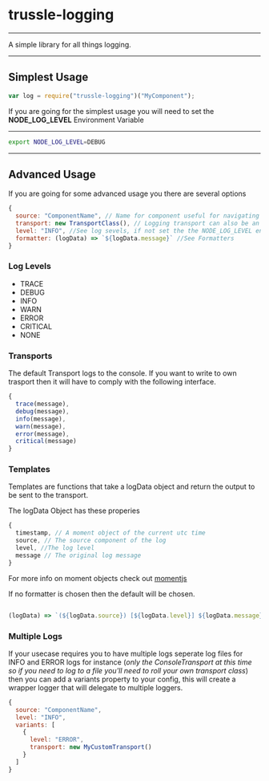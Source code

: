 # trussle-logging

---

A simple library for all things logging.

---
## Simplest Usage

```js
var log = require("trussle-logging")("MyComponent");
```

If you are going for the simplest usage you will need to set the **NODE_LOG_LEVEL** Environment Variable


---

```bash
export NODE_LOG_LEVEL=DEBUG
```

---
## Advanced Usage

If you are going for some advanced usage you there are several options

```js
{
  source: "ComponentName", // Name for component useful for navigating to your js file
  transport: new TransportClass(), // Logging transport can also be an array, default is console transport
  level: "INFO", //See log sevels, if not set the the NODE_LOG_LEVEL environment will be used.
  formatter: (logData) => `${logData.message}` //See Formatters
}
```

### Log Levels
* TRACE
* DEBUG
* INFO
* WARN
* ERROR
* CRITICAL
* NONE

### Transports

The default Transport logs to the console.
If you want to write to own trasport then it will have to comply with the following interface.

```js
{
  trace(message),
  debug(message),
  info(message),
  warn(message),
  error(message),
  critical(message)
}
```

### Templates

Templates are functions that take a logData object and return the output to be sent to the transport.

The logData Object has these properies

```js
{
  timestamp, // A moment object of the current utc time
  source, // The source component of the log
  level, //The log level
  message // The original log message
}
```

For more info on moment objects check out [momentjs](http://momentjs.com/)

If no formatter is chosen then the default will be chosen.
```js

(logData) => `(${logData.source}) [${logData.level}] ${logData.message}`;

```

### Multiple Logs

If your usecase requires you to have multiple logs seperate log files for INFO and ERROR logs for instance (*only the ConsoleTransport at this time so if you need to log to a file you'll need to roll your own transport class*) then you can add a variants property to your config, this will create a wrapper logger that will delegate to multiple loggers.

```js
{
  source: "ComponentName",
  level: "INFO",
  variants: [
    {
      level: "ERROR",
      transport: new MyCustomTransport()
    }
  ]
}
```
